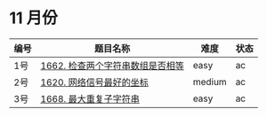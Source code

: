# 11 月份

**编号**|**题目名称**|**难度**|**状态**
--------|------------|--------|--------
1号|[1662. 检查两个字符串数组是否相等](./第1题%201662.%20检查两个字符串数组是否相等)|easy|ac
2号|[1620. 网络信号最好的坐标](./第2题%201620.%20网络信号最好的坐标)|medium|ac
3号|[1668. 最大重复子字符串](./第3题%201668.%20最大重复子字符串)|easy|ac
